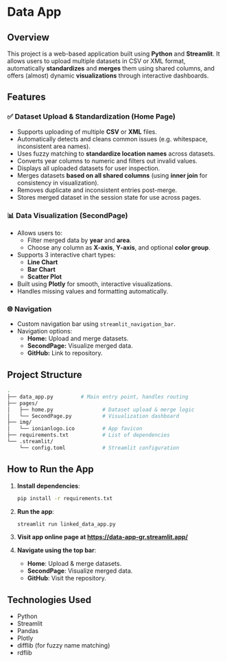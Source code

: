 
# Data App

## Overview

This project is a web-based application built using **Python** and **Streamlit**. It allows users to upload multiple datasets in CSV or XML format, automatically **standardizes** and **merges** them using shared columns, and offers (almost) dynamic **visualizations** through interactive dashboards. 

## Features

### ✅ Dataset Upload & Standardization (Home Page)

- Supports uploading of multiple **CSV** or **XML** files.
- Automatically detects and cleans common issues (e.g. whitespace, inconsistent area names).
- Uses fuzzy matching to **standardize location names** across datasets.
- Converts year columns to numeric and filters out invalid values.
- Displays all uploaded datasets for user inspection.
- Merges datasets **based on all shared columns** (using **inner join** for consistency in visualization).
- Removes duplicate and inconsistent entries post-merge.
- Stores merged dataset in the session state for use across pages.

### 📊 Data Visualization (SecondPage)

- Allows users to:
  - Filter merged data by **year** and **area**.
  - Choose any column as **X-axis**, **Y-axis**, and optional **color group**.
- Supports 3 interactive chart types:
  - **Line Chart**
  - **Bar Chart**
  - **Scatter Plot**
- Built using **Plotly** for smooth, interactive visualizations.
- Handles missing values and formatting automatically.

### 🌐 Navigation

- Custom navigation bar using `streamlit_navigation_bar`.
- Navigation options:
  - **Home:** Upload and merge datasets.
  - **SecondPage:** Visualize merged data.
  - **GitHub:** Link to repository.

## Project Structure

```bash
.
├── data_app.py         # Main entry point, handles routing
├── pages/
│   ├── home.py                # Dataset upload & merge logic
│   └── SecondPage.py          # Visualization dashboard
├── img/
│   └── ionianlogo.ico         # App favicon
├── requirements.txt           # List of dependencies
└── .streamlit/
    └── config.toml            # Streamlit configuration
```

## How to Run the App

1. **Install dependencies**:
   ```bash
   pip install -r requirements.txt
   ```

2. **Run the app**:
   ```bash
   streamlit run linked_data_app.py
   ```
3. **Visit app online page at https://data-app-gr.streamlit.app/**

4. **Navigate using the top bar**:
   - **Home**: Upload & merge datasets.
   - **SecondPage**: Visualize merged data.
   - **GitHub**: Visit the repository.

## Technologies Used

- Python
- Streamlit
- Pandas
- Plotly
- difflib (for fuzzy name matching)
- rdflib
